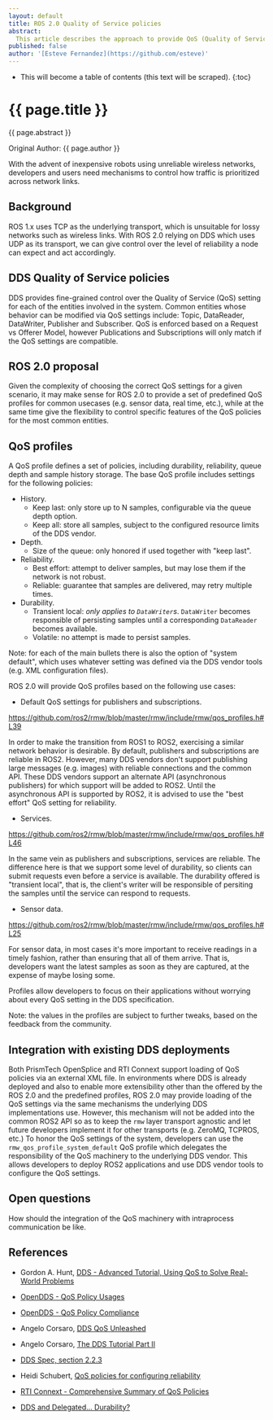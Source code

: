 ```yaml
---
layout: default
title: ROS 2.0 Quality of Service policies
abstract:
  This article describes the approach to provide QoS (Quality of Service) policies for ROS 2.0.
published: false
author: '[Esteve Fernandez](https://github.com/esteve)'
---
```


* This will become a table of contents (this text will be scraped).
{:toc}

# {{ page.title }}

<div class="abstract" markdown="1">
{{ page.abstract }}
</div>

Original Author: {{ page.author }}

With the advent of inexpensive robots using unreliable wireless networks, developers and users need mechanisms to control how traffic is prioritized across network links.

## Background

ROS 1.x uses TCP as the underlying transport, which is unsuitable for lossy networks such as wireless links.
With ROS 2.0 relying on DDS which uses UDP as its transport, we can give control over the level of reliability a node can expect and act accordingly.

## DDS Quality of Service policies

DDS provides fine-grained control over the Quality of Service (QoS) setting for each of the entities involved in the system.
Common entities whose behavior can be modified via QoS settings include: Topic, DataReader, DataWriter, Publisher and Subscriber.
QoS is enforced based on a Request vs Offerer Model, however Publications and Subscriptions will only match if the QoS settings are compatible.

## ROS 2.0 proposal

Given the complexity of choosing the correct QoS settings for a given scenario, it may make sense for ROS 2.0 to provide a set of predefined QoS profiles for common usecases (e.g. sensor data, real time, etc.), while at the same time give the flexibility to control specific features of the QoS policies for the most common entities.

## QoS profiles

A QoS profile defines a set of policies, including durability, reliability, queue depth and sample history storage.
The base QoS profile includes settings for the following policies:

* History.
  * Keep last: only store up to N samples, configurable via the queue depth option.
  * Keep all: store all samples, subject to the configured resource limits of the DDS vendor.
* Depth.
  * Size of the queue: only honored if used together with "keep last".
* Reliability.
  * Best effort: attempt to deliver samples, but may lose them if the network is not robust.
  * Reliable: guarantee that samples are delivered, may retry multiple times.
* Durability.
  * Transient local: *only applies to `DataWriter`s*. `DataWriter` becomes responsible of persisting samples until a corresponding `DataReader` becomes available.
  * Volatile: no attempt is made to persist samples.

Note: for each of the main bullets there is also the option of "system default", which uses whatever setting was defined via the DDS vendor tools (e.g. XML configuration files).

ROS 2.0 will provide QoS profiles based on the following use cases:

* Default QoS settings for publishers and subscriptions.

https://github.com/ros2/rmw/blob/master/rmw/include/rmw/qos_profiles.h#L39

In order to make the transition from ROS1 to ROS2, exercising a similar network behavior is desirable.
By default, publishers and subscriptions are reliable in ROS2.
However, many DDS vendors don't support publishing large messages (e.g. images) with reliable connections and the common API.
These DDS vendors support an alternate API (asynchronous publishers) for which support will be added to ROS2.
Until the asynchronous API is supported by ROS2, it is advised to use the "best effort" QoS setting for reliability.

* Services.

https://github.com/ros2/rmw/blob/master/rmw/include/rmw/qos_profiles.h#L46

In the same vein as publishers and subscriptions, services are reliable.
The difference here is that we support some level of durability, so clients can submit requests even before a service is available.
The durability offered is "transient local", that is, the client's writer will be responsible of persiting the samples until the service can respond to requests. 

* Sensor data.

https://github.com/ros2/rmw/blob/master/rmw/include/rmw/qos_profiles.h#L25

For sensor data, in most cases it's more important to receive readings in a timely fashion, rather than ensuring that all of them arrive.
That is, developers want the latest samples as soon as they are captured, at the expense of maybe losing some.

Profiles allow developers to focus on their applications without worrying about every QoS setting in the DDS specification.

Note: the values in the profiles are subject to further tweaks, based on the feedback from the community.

## Integration with existing DDS deployments

Both PrismTech OpenSplice and RTI Connext support loading of QoS policies via an external XML file.
In environments where DDS is already deployed and also to enable more extensibility other than the offered by the ROS 2.0 and the predefined profiles, ROS 2.0 may provide loading of the QoS settings via the same mechanisms the underlying DDS implementations use.
However, this mechanism will not be added into the common ROS2 API so as to keep the `rmw` layer transport agnostic and let future developers implement it for other transports (e.g. ZeroMQ, TCPROS, etc.)
To honor the QoS settings of the system, developers can use the `rmw_qos_profile_system_default` QoS profile which delegates the responsibility of the QoS machinery to the underlying DDS vendor.
This allows developers to deploy ROS2 applications and use DDS vendor tools to configure the QoS settings.

## Open questions

How should the integration of the QoS machinery with intraprocess communication be like.

## References

* Gordon A. Hunt, [DDS - Advanced Tutorial, Using QoS to Solve Real-World Problems](http://www.omg.org/news/meetings/workshops/RT-2007/00-T5_Hunt-revised.pdf)

* [OpenDDS - QoS Policy Usages](http://www.opendds.org/qosusages.html)

* [OpenDDS - QoS Policy Compliance](http://www.opendds.org/qospolicies.html)

* Angelo Corsaro, [DDS QoS Unleashed](http://www.slideshare.net/Angelo.Corsaro/dds-qos-unleashed)

* Angelo Corsaro, [The DDS Tutorial Part II](http://www.slideshare.net/Angelo.Corsaro/the-dds-tutorial-part-ii)

* [DDS Spec, section 2.2.3](http://www.omg.org/spec/DDS/1.4/PDF/)

* Heidi Schubert, [QoS policies for configuring reliability](https://community.rti.com/content/forum-topic/qos-policies-configuring-reliability)

* [RTI Connext - Comprehensive Summary of QoS Policies](https://community.rti.com/static/documentation/connext-dds/5.2.0/doc/manuals/connext_dds/RTI_ConnextDDS_CoreLibraries_QoS_Reference_Guide.pdf)

* [DDS and Delegated... Durability?](http://blogs.rti.com/2013/12/11/dds-and-delegated-durability/)
